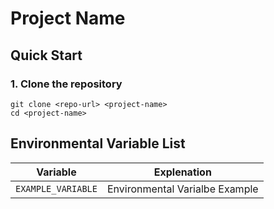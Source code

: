 # Project Name

## Quick Start

### 1. Clone the repository

```
git clone <repo-url> <project-name>
cd <project-name>
```

## Environmental Variable List

|Variable|Explenation|
|---|---|
|`EXAMPLE_VARIABLE`|Environmental Varialbe Example|

